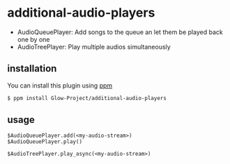 # additional-audio-players

- AudioQueuePlayer: Add songs to the queue an let them be played back one by one
- AudioTreePlayer: Play multiple audios simultaneously 

## installation

You can install this plugin using [ppm](https://github.com/Glow-Project/ppm)

```sh
$ ppm install Glow-Project/additional-audio-players
```

## usage

```gdscript
$AudioQueuePlayer.add(<my-audio-stream>)
$AudioQueuePlayer.play()

$AudioTreePlayer.play_async(<my-audio-stream>)
```

